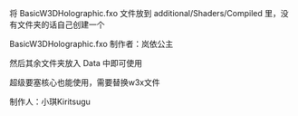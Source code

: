 将 BasicW3DHolographic.fxo 文件放到 additional/Shaders/Compiled 里，没有文件夹的话自己创建一个

BasicW3DHolographic.fxo 制作者：岚依公主

然后其余文件夹放入 Data 中即可使用

超级要塞核心也能使用，需要替换w3x文件

制作人：小琪Kiritsugu
